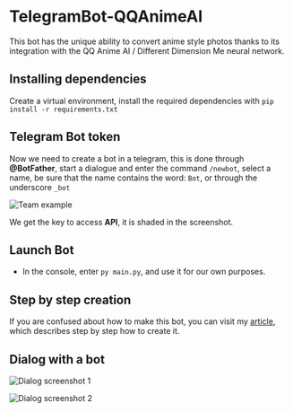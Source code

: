 # TelegramBot-QQAnimeAI
This bot has the unique ability to convert anime style photos thanks to its integration with the QQ Anime AI / Different Dimension Me neural network.

## Installing dependencies
Create a virtual environment, install the required dependencies with `pip install -r requirements.txt`

## Telegram Bot token

Now we need to create a bot in a telegram, this is done through **@BotFather**, start a dialogue and enter the command `/newbot`, select a name, be sure that the name contains the word: `Bot`, or through the underscore `_bot`

![Team example](https://proghunter.ru/media/images/uploads/2023/02/09/edaeddbca3-uploaded-image.jpg)

We get the key to access **API**, it is shaded in the screenshot.

## Launch Bot

- In the console, enter `py main.py`, and use it for our own purposes.

## Step by step creation

If you are confused about how to make this bot, you can visit my [article](https://proghunter.ru/articles/a-python-bot-that-creates-anime-from-photos-using-the-qq-anime-ai-neural-network), which describes step by step how to create it.

## Dialog with a bot

![Dialog screenshot 1](https://proghunter.ru/_next/image?url=https%3A%2F%2Fproghunter.ru%2Fmedia%2Fimages%2Fuploads%2F2023%2F05%2F20%2F91bfae2118-uploaded-image.jpg&w=1920&q=75) 

![Dialog screenshot 2](https://proghunter.ru/_next/image?url=https%3A%2F%2Fproghunter.ru%2Fmedia%2Fimages%2Fuploads%2F2023%2F05%2F20%2F4d8a58d9ec-uploaded-image.jpg&w=1920&q=75)
